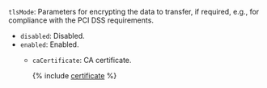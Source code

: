 `tlsMode`: Parameters for encrypting the data to transfer, if required, e.g., for compliance with the PCI DSS requirements.
  * `disabled`: Disabled.
  * `enabled`: Enabled.
      * `caCertificate`: CA certificate.

        {% include [certificate](../../../../../_includes/data-transfer/fields/certificate-needed.md) %}
